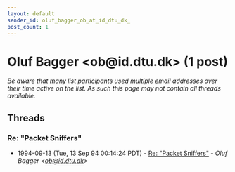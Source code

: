 ```yaml
---
layout: default
sender_id: oluf_bagger_ob_at_id_dtu_dk_
post_count: 1
---
```


# Oluf Bagger <ob<span>@</span>id.dtu.dk> (1 post)

_Be aware that many list participants used multiple email addresses over their time active on the list. As such this page may not contain all threads available._

## Threads

### Re: "Packet Sniffers"
+ 1994-09-13 (Tue, 13 Sep 94 00:14:24 PDT) - [Re: "Packet Sniffers"](/archive/1994/09/e30f9d1a89d0dd9c10eb4d05a0089b60db37e1beebfa8bd08c55f4e87160d2f6) - _Oluf Bagger \<ob@id.dtu.dk\>_

